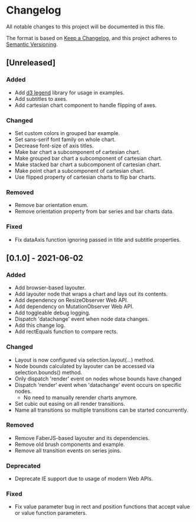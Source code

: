# Changelog

All notable changes to this project will be documented in this file.

The format is based on [Keep a Changelog](https://keepachangelog.com/en/1.0.0/),
and this project adheres to [Semantic Versioning](https://semver.org/spec/v2.0.0.html).

## [Unreleased]

### Added

- Add [d3 legend](https://d3-legend.susielu.com/) library for usage in examples.
- Add subtitles to axes.
- Add cartesian chart component to handle flipping of axes.

### Changed

- Set custom colors in grouped bar example.
- Set sans-serif font family on whole chart.
- Decrease font-size of axis titles.
- Make bar chart a subcomponent of cartesian chart.
- Make grouped bar chart a subcomponent of cartesian chart.
- Make stacked bar chart a subcomponent of cartesian chart.
- Make point chart a subcomponent of cartesian chart.
- Use flipped property of cartesian charts to flip bar charts.

### Removed

- Remove bar orientation enum.
- Remove orientation property from bar series and bar charts data. 

### Fixed

- Fix dataAxis function ignoring passed in title and subtitle properties.

## [0.1.0] - 2021-06-02

### Added

- Add browser-based layouter.
- Add layouter node that wraps a chart and lays out its contents.
- Add dependency on ResizeObserver Web API.
- Add dependency on MutationObserver Web API.
- Add toggleable debug logging.
- Dispatch 'datachange' event when node data changes.
- Add this change log.
- Add rectEquals function to compare rects.

### Changed

- Layout is now configured via selection.layout(...) method.
- Node bounds calculated by layouter can be accessed via selection.bounds() method.
- Only dispatch 'render' event on nodes whose bounds have changed
- Dispatch 'render' event when 'datachange' event occurs on specific nodes.
  - No need to manually rerender charts anymore.
- Set cubic out easing on all render transitions.
- Name all transitions so multiple transitions can be started concurrently.

### Removed

- Remove FaberJS-based layouter and its dependencies.
- Remove old brush components and example.
- Remove all transition events on series joins.

### Deprecated

- Deprecate IE support due to usage of modern Web APIs.

### Fixed

- Fix value parameter bug in rect and position functions that accept value or value function parameters.
